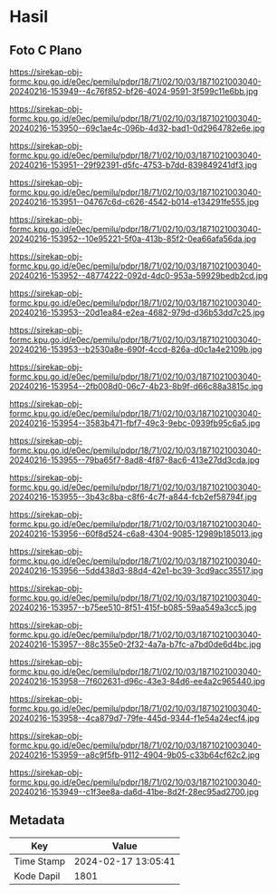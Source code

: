 # Hasil

## Foto C Plano

https://sirekap-obj-formc.kpu.go.id/e0ec/pemilu/pdpr/18/71/02/10/03/1871021003040-20240216-153949--4c76f852-bf26-4024-9591-3f599c11e6bb.jpg

https://sirekap-obj-formc.kpu.go.id/e0ec/pemilu/pdpr/18/71/02/10/03/1871021003040-20240216-153950--69c1ae4c-096b-4d32-bad1-0d2964782e6e.jpg

https://sirekap-obj-formc.kpu.go.id/e0ec/pemilu/pdpr/18/71/02/10/03/1871021003040-20240216-153951--29f92391-d5fc-4753-b7dd-839849241df3.jpg

https://sirekap-obj-formc.kpu.go.id/e0ec/pemilu/pdpr/18/71/02/10/03/1871021003040-20240216-153951--04767c6d-c626-4542-b014-e134291fe555.jpg

https://sirekap-obj-formc.kpu.go.id/e0ec/pemilu/pdpr/18/71/02/10/03/1871021003040-20240216-153952--10e95221-5f0a-413b-85f2-0ea66afa56da.jpg

https://sirekap-obj-formc.kpu.go.id/e0ec/pemilu/pdpr/18/71/02/10/03/1871021003040-20240216-153952--48774222-092d-4dc0-953a-59929bedb2cd.jpg

https://sirekap-obj-formc.kpu.go.id/e0ec/pemilu/pdpr/18/71/02/10/03/1871021003040-20240216-153953--20d1ea84-e2ea-4682-979d-d36b53dd7c25.jpg

https://sirekap-obj-formc.kpu.go.id/e0ec/pemilu/pdpr/18/71/02/10/03/1871021003040-20240216-153953--b2530a8e-690f-4ccd-826a-d0c1a4e2109b.jpg

https://sirekap-obj-formc.kpu.go.id/e0ec/pemilu/pdpr/18/71/02/10/03/1871021003040-20240216-153954--2fb008d0-06c7-4b23-8b9f-d66c88a3815c.jpg

https://sirekap-obj-formc.kpu.go.id/e0ec/pemilu/pdpr/18/71/02/10/03/1871021003040-20240216-153954--3583b471-fbf7-49c3-9ebc-0939fb95c6a5.jpg

https://sirekap-obj-formc.kpu.go.id/e0ec/pemilu/pdpr/18/71/02/10/03/1871021003040-20240216-153955--79ba65f7-8ad8-4f87-8ac6-413e27dd3cda.jpg

https://sirekap-obj-formc.kpu.go.id/e0ec/pemilu/pdpr/18/71/02/10/03/1871021003040-20240216-153955--3b43c8ba-c8f6-4c7f-a844-fcb2ef58794f.jpg

https://sirekap-obj-formc.kpu.go.id/e0ec/pemilu/pdpr/18/71/02/10/03/1871021003040-20240216-153956--60f8d524-c6a8-4304-9085-12989b185013.jpg

https://sirekap-obj-formc.kpu.go.id/e0ec/pemilu/pdpr/18/71/02/10/03/1871021003040-20240216-153956--5dd438d3-88d4-42e1-bc39-3cd9acc35517.jpg

https://sirekap-obj-formc.kpu.go.id/e0ec/pemilu/pdpr/18/71/02/10/03/1871021003040-20240216-153957--b75ee510-8f51-415f-b085-59aa549a3cc5.jpg

https://sirekap-obj-formc.kpu.go.id/e0ec/pemilu/pdpr/18/71/02/10/03/1871021003040-20240216-153957--88c355e0-2f32-4a7a-b7fc-a7bd0de6d4bc.jpg

https://sirekap-obj-formc.kpu.go.id/e0ec/pemilu/pdpr/18/71/02/10/03/1871021003040-20240216-153958--7f602631-d96c-43e3-84d6-ee4a2c965440.jpg

https://sirekap-obj-formc.kpu.go.id/e0ec/pemilu/pdpr/18/71/02/10/03/1871021003040-20240216-153958--4ca879d7-79fe-445d-9344-f1e54a24ecf4.jpg

https://sirekap-obj-formc.kpu.go.id/e0ec/pemilu/pdpr/18/71/02/10/03/1871021003040-20240216-153959--a8c9f5fb-9112-4904-9b05-c33b64cf62c2.jpg

https://sirekap-obj-formc.kpu.go.id/e0ec/pemilu/pdpr/18/71/02/10/03/1871021003040-20240216-153949--c1f3ee8a-da6d-41be-8d2f-28ec95ad2700.jpg


## Metadata

| Key        | Value               |
| ---------- | ------------------- |
| Time Stamp | 2024-02-17 13:05:41 |
| Kode Dapil | 1801                |



